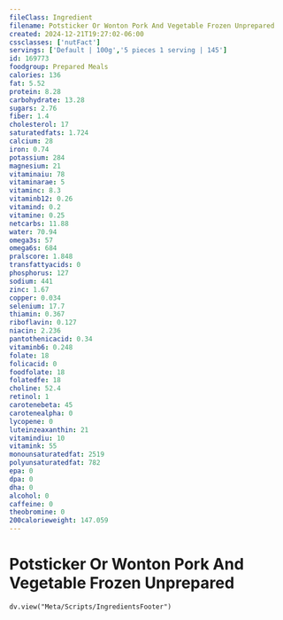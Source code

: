 ```yaml
---
fileClass: Ingredient
filename: Potsticker Or Wonton Pork And Vegetable Frozen Unprepared
created: 2024-12-21T19:27:02-06:00
cssclasses: ['nutFact']
servings: ['Default | 100g','5 pieces 1 serving | 145']
id: 169773
foodgroup: Prepared Meals
calories: 136
fat: 5.52
protein: 8.28
carbohydrate: 13.28
sugars: 2.76
fiber: 1.4
cholesterol: 17
saturatedfats: 1.724
calcium: 28
iron: 0.74
potassium: 284
magnesium: 21
vitaminaiu: 78
vitaminarae: 5
vitaminc: 8.3
vitaminb12: 0.26
vitamind: 0.2
vitamine: 0.25
netcarbs: 11.88
water: 70.94
omega3s: 57
omega6s: 684
pralscore: 1.848
transfattyacids: 0
phosphorus: 127
sodium: 441
zinc: 1.67
copper: 0.034
selenium: 17.7
thiamin: 0.367
riboflavin: 0.127
niacin: 2.236
pantothenicacid: 0.34
vitaminb6: 0.248
folate: 18
folicacid: 0
foodfolate: 18
folatedfe: 18
choline: 52.4
retinol: 1
carotenebeta: 45
carotenealpha: 0
lycopene: 0
luteinzeaxanthin: 21
vitamindiu: 10
vitamink: 55
monounsaturatedfat: 2519
polyunsaturatedfat: 782
epa: 0
dpa: 0
dha: 0
alcohol: 0
caffeine: 0
theobromine: 0
200calorieweight: 147.059
---
```


# Potsticker Or Wonton Pork And Vegetable Frozen Unprepared

```dataviewjs
dv.view("Meta/Scripts/IngredientsFooter")
```
